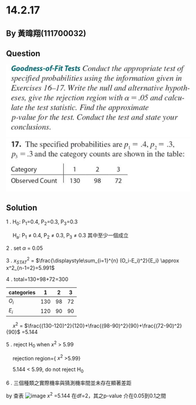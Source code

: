 # 14.2.17

## By 黃暐翔(111700032)

## Question
![image](https://github.com/HWTeng-Course/202402-Statistics/blob/main/Images/%E8%9E%A2%E5%B9%95%E6%93%B7%E5%8F%96%E7%95%AB%E9%9D%A2%202024-05-03%20225201.png?raw=true)
![image](https://github.com/HWTeng-Course/202402-Statistics/blob/main/Images/%E8%9E%A2%E5%B9%95%E6%93%B7%E5%8F%96%E7%95%AB%E9%9D%A2%202024-05-03%20225216-2.png?raw=true)

## Solution

 1 .
 H<sub>0</sub>: P<sub>1</sub>=0.4, P<sub>2</sub>=0.3, P<sub>3</sub>=0.3
 
 &emsp;
 H<sub>a</sub>: P<sub>1</sub> $\neq$ 0.4, P<sub>2</sub> $\neq$ 0.3, P<sub>3</sub> $\neq$ 0.3 其中至少一個成立
 
2 . set $\alpha$ = 0.05

3 . $x^2_{STAT}$ = $\frac{\displaystyle\sum_{i=1}^{n} (O_i-E_i)^2}{E_i} \approx x^2_{n-1=2}=5.991$ 

4 . total=130+98+72=300

| categories   | 1                   | 2                       | 3              |
| ------------ | ------------------- | ----------------------- | -------------- | 
| $O_i$        | 130                 | 98                      | 72             |
| $E_i$        | 120                 | 90                      | 90             |


&emsp;
$x^2$ = $\frac{(130-120)^2}{120}+\frac{(98-90)^2}{90}+\frac{(72-90)^2}{90}$ =5.144

5 . reject H<sub>0</sub> when $x^2$ > 5.99

&emsp;
rejection region={ $x^2$ >5.99}

&emsp;
5.144 < 5.99, do not reject H<sub>0</sub>

6 . 三個種類之實際機率與猜測機率間並未存在顯著差距




by 查表
![image]()
$x^2$ =5.144 在df=2，其之p-value 介在0.05到0.1之間
